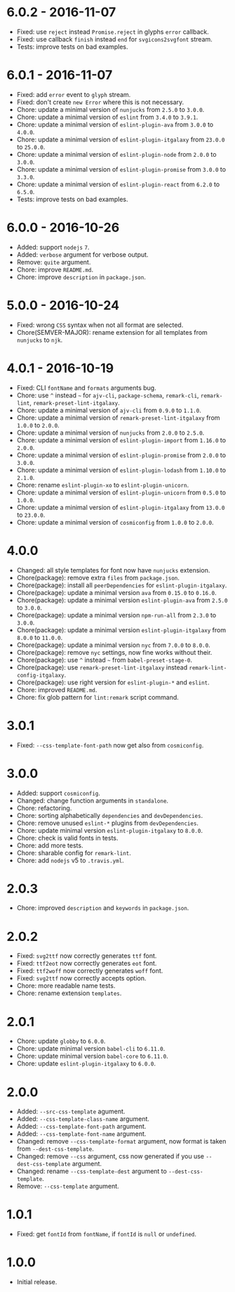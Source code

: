 # 6.0.2 - 2016-11-07

- Fixed: use `reject` instead `Promise.reject` in glyphs `error` callback.
- Fixed: use callback `finish` instead `end` for `svgicons2svgfont` stream.
- Tests: improve tests on bad examples.

# 6.0.1 - 2016-11-07

- Fixed: add `error` event to `glyph` stream.
- Fixed: don't create `new Error` where this is not necessary.
- Chore: update a minimal version of `nunjucks` from `2.5.0` to `3.0.0`.
- Chore: update a minimal version of `eslint` from `3.4.0` to `3.9.1`.
- Chore: update a minimal version of `eslint-plugin-ava` from `3.0.0` to `4.0.0`.
- Chore: update a minimal version of `eslint-plugin-itgalaxy` from `23.0.0` to `25.0.0`.
- Chore: update a minimal version of `eslint-plugin-node` from `2.0.0` to `3.0.0`.
- Chore: update a minimal version of `eslint-plugin-promise` from `3.0.0` to `3.3.0`.
- Chore: update a minimal version of `eslint-plugin-react` from `6.2.0` to `6.5.0`.
- Tests: improve tests on bad examples.

# 6.0.0 - 2016-10-26

- Added: support `nodejs` `7`.
- Added: `verbose` argument for verbose output.
- Remove: `quite` argument.
- Chore: improve `README.md`.
- Chore: improve `description` in `package.json`.

# 5.0.0 - 2016-10-24

- Fixed: wrong `CSS` syntax when not all format are selected.
- Chore(SEMVER-MAJOR): rename extension for all templates from `nunjucks` to `njk`.

# 4.0.1 - 2016-10-19

- Fixed: CLI `fontName` and `formats` arguments bug.
- Chore: use `^` instead `~` for `ajv-cli`, `package-schema`, `remark-cli`, `remark-lint`, `remark-preset-lint-itgalaxy`.
- Chore: update a minimal version of `ajv-cli` from `0.9.0` to `1.1.0`.
- Chore: update a minimal version of `remark-preset-lint-itgalaxy` from `1.0.0` to `2.0.0`.
- Chore: update a minimal version of `nunjucks` from `2.0.0` to `2.5.0`.
- Chore: update a minimal version of `eslint-plugin-import` from `1.16.0` to `2.0.0`.
- Chore: update a minimal version of `eslint-plugin-promise` from `2.0.0` to `3.0.0`.
- Chore: update a minimal version of `eslint-plugin-lodash` from `1.10.0` to `2.1.0`.
- Chore: rename `eslint-plugin-xo` to `eslint-plugin-unicorn`.
- Chore: update a minimal version of `eslint-plugin-unicorn` from `0.5.0` to `1.0.0`.
- Chore: update a minimal version of `eslint-plugin-itgalaxy` from `13.0.0` to `23.0.0`.
- Chore: update a minimal version of `cosmiconfig` from `1.0.0` to `2.0.0`.

# 4.0.0

- Changed: all style templates for font now have `nunjucks` extension.
- Chore(package): remove extra `files` from `package.json`.
- Chore(package): install all `peerDependencies` for `eslint-plugin-itgalaxy`.
- Chore(package): update a minimal version `ava` from `0.15.0` to `0.16.0`.
- Chore(package): update a minimal version `eslint-plugin-ava` from `2.5.0` to `3.0.0`.
- Chore(package): update a minimal version `npm-run-all` from `2.3.0` to `3.0.0`.
- Chore(package): update a minimal version `eslint-plugin-itgalaxy` from `8.0.0` to `11.0.0`.
- Chore(package): update a minimal version `nyc` from `7.0.0` to `8.0.0`.
- Chore(package): remove `nyc` settings, now fine works without their.
- Chore(package): use `^` instead `~` from `babel-preset-stage-0`.
- Chore(package): use `remark-preset-lint-itgalaxy` instead `remark-lint-config-itgalaxy`.
- Chore(package): use right version for `eslint-plugin-*` and `eslint`.
- Chore: improved `README.md`.
- Chore: fix glob pattern for `lint:remark` script command.

# 3.0.1

- Fixed: `--css-template-font-path` now get also from `cosmiconfig`.

# 3.0.0

- Added: support `cosmiconfig`.
- Changed: change function arguments in `standalone`.
- Chore: refactoring.
- Chore: sorting alphabetically `dependencies` and `devDependencies`.
- Chore: remove unused `eslint-*` plugins from `devDependencies`.
- Chore: update minimal version `eslint-plugin-itgalaxy` to `8.0.0`.
- Chore: check is valid fonts in tests.
- Chore: add more tests.
- Chore: sharable config for `remark-lint`.
- Chore: add `nodejs` v5 to `.travis.yml`.

# 2.0.3

- Chore: improved `description` and `keywords` in `package.json`.

# 2.0.2

- Fixed: `svg2ttf` now correctly generates `ttf` font.
- Fixed: `ttf2eot` now correctly generates `eot` font.
- Fixed: `ttf2woff` now correctly generates `woff` font.
- Fixed: `svg2ttf` now correctly accepts option.
- Chore: more readable name tests.
- Chore: rename extension `templates`.

# 2.0.1

- Chore: update `globby` to `6.0.0`.
- Chore: update minimal version `babel-cli` to `6.11.0`.
- Chore: update minimal version `babel-core` to `6.11.0`.
- Chore: update `eslint-plugin-itgalaxy` to `6.0.0`.

# 2.0.0

- Added: `--src-css-template` agument.
- Added: `--css-template-class-name` argument.
- Added: `--css-template-font-path` argument.
- Added: `--css-template-font-name` argument.
- Changed: remove `--css-template-format` argument, now format is taken from `--dest-css-template`.
- Changed: remove `--css` argument, css now generated if you use `--dest-css-template` argument.
- Changed: rename `--css-template-dest` argument to `--dest-css-template`.
- Remove: `--css-template` argument.

# 1.0.1

- Fixed: get `fontId` from `fontName`, if `fontId` is `null` or `undefined`.

# 1.0.0

- Initial release.
